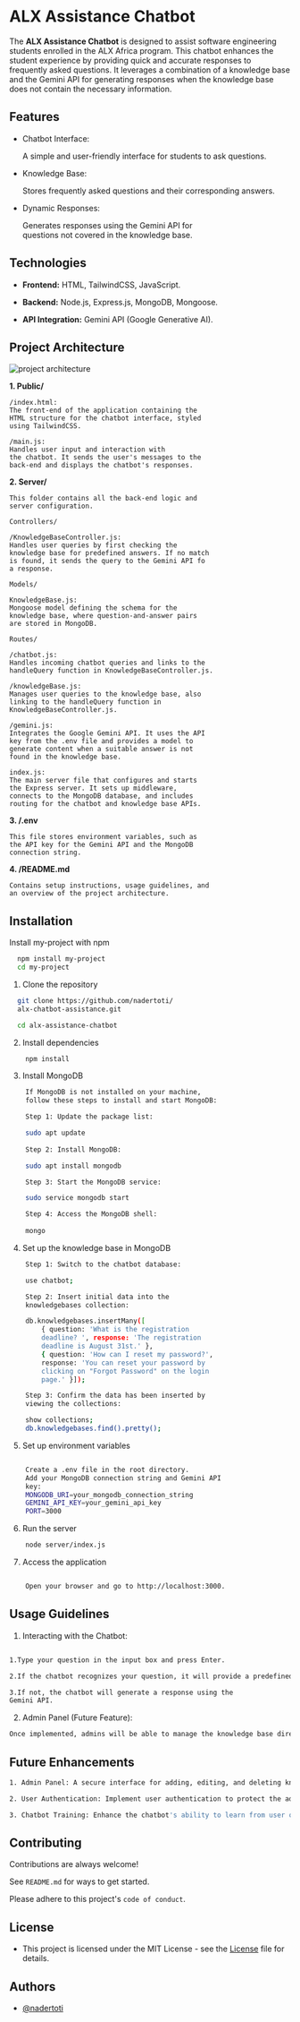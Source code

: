 
# ALX Assistance Chatbot

The **ALX Assistance Chatbot** is designed to assist software engineering students enrolled in the ALX Africa program. This chatbot enhances the student experience by providing quick and accurate responses to frequently asked questions. It leverages a combination of a knowledge base and the Gemini API for generating responses when the knowledge base does not contain the necessary information.


## Features

- Chatbot Interface:

    A simple and user-friendly interface for students 
    to ask questions.

- Knowledge Base:
    
    Stores frequently asked questions and their 
    corresponding answers.

- Dynamic Responses:
    
    Generates responses using the Gemini API for    
    questions not covered in the knowledge base.
    
## Technologies

- **Frontend:** HTML, TailwindCSS, JavaScript.

- **Backend:** Node.js, Express.js, MongoDB, Mongoose.

- **API Integration:** Gemini API (Google Generative AI).
## Project Architecture

![project architecture](image.png)


**1. Public/**

    /index.html:
    The front-end of the application containing the 
    HTML structure for the chatbot interface, styled
    using TailwindCSS.
    
    /main.js:
    Handles user input and interaction with
    the chatbot. It sends the user's messages to the 
    back-end and displays the chatbot's responses.
**2. Server/**

    This folder contains all the back-end logic and    
    server configuration.

    Controllers/

    /KnowledgeBaseController.js:
    Handles user queries by first checking the  
    knowledge base for predefined answers. If no match
    is found, it sends the query to the Gemini API fo
    a response.

    Models/

    KnowledgeBase.js: 
    Mongoose model defining the schema for the
    knowledge base, where question-and-answer pairs 
    are stored in MongoDB.

    Routes/

    /chatbot.js:
    Handles incoming chatbot queries and links to the 
    handleQuery function in KnowledgeBaseController.js.

    /knowledgeBase.js:
    Manages user queries to the knowledge base, also  
    linking to the handleQuery function in 
    KnowledgeBaseController.js.

    /gemini.js:
    Integrates the Google Gemini API. It uses the API 
    key from the .env file and provides a model to 
    generate content when a suitable answer is not 
    found in the knowledge base.

    index.js:
    The main server file that configures and starts    
    the Express server. It sets up middleware, 
    connects to the MongoDB database, and includes 
    routing for the chatbot and knowledge base APIs.

**3. /.env**

    This file stores environment variables, such as    
    the API key for the Gemini API and the MongoDB 
    connection string.

**4. /README.md**

    Contains setup instructions, usage guidelines, and 
    an overview of the project architecture.
## Installation

Install my-project with npm

```bash
  npm install my-project
  cd my-project
```
1. Clone the repository
```bash
  git clone https://github.com/nadertoti/
  alx-chatbot-assistance.git

  cd alx-assistance-chatbot
```
2. Install dependencies
```bash
    npm install
```
3. Install MongoDB
```bash
    If MongoDB is not installed on your machine,  
    follow these steps to install and start MongoDB:

    Step 1: Update the package list:

    sudo apt update
    
    Step 2: Install MongoDB:

    sudo apt install mongodb

    Step 3: Start the MongoDB service:

    sudo service mongodb start

    Step 4: Access the MongoDB shell:
    
    mongo
```

4. Set up the knowledge base in MongoDB
```bash
    Step 1: Switch to the chatbot database:

    use chatbot;

    Step 2: Insert initial data into the 
    knowledgebases collection:

    db.knowledgebases.insertMany([
        { question: 'What is the registration 
        deadline? ', response: 'The registration    
        deadline is August 31st.' },
        { question: 'How can I reset my password?', 
        response: 'You can reset your password by 
        clicking on "Forgot Password" on the login 
        page.' }]);

    Step 3: Confirm the data has been inserted by   
    viewing the collections:

    show collections;
    db.knowledgebases.find().pretty();
```

5. Set up environment variables
```bash

    Create a .env file in the root directory.
    Add your MongoDB connection string and Gemini API  
    key:
    MONGODB_URI=your_mongodb_connection_string
    GEMINI_API_KEY=your_gemini_api_key
    PORT=3000
```

6. Run the server
```bash
    node server/index.js
```

7. Access the application
```bash

    Open your browser and go to http://localhost:3000.
```

## Usage Guidelines

1. Interacting with the Chatbot:
```bash

1.Type your question in the input box and press Enter.

2.If the chatbot recognizes your question, it will provide a predefined response from the knowledge base.

3.If not, the chatbot will generate a response using the 
Gemini API.
```
2. Admin Panel (Future Feature):
```bash
Once implemented, admins will be able to manage the knowledge base directly from a web interface.
```
## Future Enhancements
```bash
1. Admin Panel: A secure interface for adding, editing, and deleting knowledge base entries.

2. User Authentication: Implement user authentication to protect the admin panel.

3. Chatbot Training: Enhance the chatbot's ability to learn from user queries and improve response accuracy over time.
```
## Contributing

Contributions are always welcome!

See `README.md` for ways to get started.

Please adhere to this project's `code of conduct`.


## License

- This project is licensed under the MIT License - see the [License](https://choosealicense.com/licenses/mit/) file for details.


## Authors

- [@nadertoti](https://www.github.com/nadertoti)

